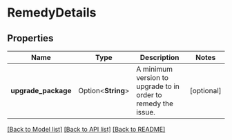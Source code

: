 # RemedyDetails

## Properties

Name | Type | Description | Notes
------------ | ------------- | ------------- | -------------
**upgrade_package** | Option<**String**> | A minimum version to upgrade to in order to remedy the issue. | [optional]

[[Back to Model list]](../README.md#documentation-for-models) [[Back to API list]](../README.md#documentation-for-api-endpoints) [[Back to README]](../README.md)


